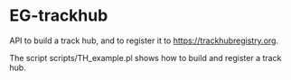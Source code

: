 # EG-trackhub

API to build a track hub, and to register it to https://trackhubregistry.org.

The script scripts/TH_example.pl shows how to build and register a track hub.

